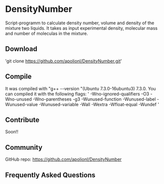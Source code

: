 
# DensityNumber

Script-programm to calculate density number, volume and density of the mixture two liquids.
It takes as input experimental density, molecular mass and number of moleculas in the mixture.


## Download

'git clone https://github.com/apolionl/DensityNumber.git'

## Compile

It was compiled with "g++ --version "(Ubuntu 7.3.0-16ubuntu3) 7.3.0.
You can compiled it with the following flags:
' -Wno-ignored-qualifiers -O3  -Wno-unused -Wno-parentheses -g3 -Wunused-function -Wunused-label -Wunused-value -Wunused-variable -Wall -Wextra -Wfloat-equal -Wundef '

## Contribute

Soon!!

## Community


GitHub repo:
https://github.com/apolionl/DensityNumber



## Frequently Asked Questions


